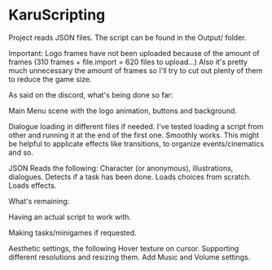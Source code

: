 # KaruScripting

Project reads JSON files. The script can be found in the Output/ folder.

Important: Logo frames have not been uploaded because of the amount of frames (310 frames + file.import = 620 files to upload...)
Also it's pretty much unnecessary the amount of frames so I'll try to cut out plenty of them to reduce the game size.

As said on the discord, what's being done so far:

Main Menu scene with the logo animation, buttons and background.

Dialogue loading in different files if needed. I've tested loading a script from other and running it at the end of the first one.
Smoothly works. This might be helpful to applicate effects like transitions, to organize events/cinematics and so.

JSON Reads the following: Character (or anonymous), illustrations, dialogues. Detects if a task has been done. Loads choices from scratch. Loads effects.

What's remaining:

Having an actual script to work with.

Making tasks/minigames if requested.

Aesthetic settings, the following Hover texture on cursor. Supporting different resolutions and resizing them. Add Music and Volume settings.
